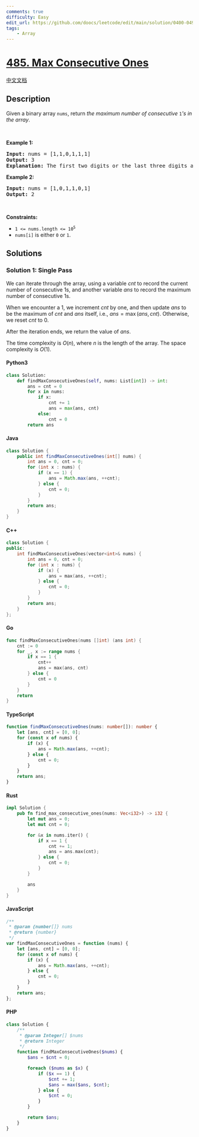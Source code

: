 ```yaml
---
comments: true
difficulty: Easy
edit_url: https://github.com/doocs/leetcode/edit/main/solution/0400-0499/0485.Max%20Consecutive%20Ones/README_EN.md
tags:
    - Array
---
```


<!-- problem:start -->

# [485. Max Consecutive Ones](https://leetcode.com/problems/max-consecutive-ones)

[中文文档](/solution/0400-0499/0485.Max%20Consecutive%20Ones/README.md)

## Description

<!-- description:start -->

<p>Given a binary array <code>nums</code>, return <em>the maximum number of consecutive </em><code>1</code><em>&#39;s in the array</em>.</p>

<p>&nbsp;</p>
<p><strong class="example">Example 1:</strong></p>

<pre>
<strong>Input:</strong> nums = [1,1,0,1,1,1]
<strong>Output:</strong> 3
<strong>Explanation:</strong> The first two digits or the last three digits are consecutive 1s. The maximum number of consecutive 1s is 3.
</pre>

<p><strong class="example">Example 2:</strong></p>

<pre>
<strong>Input:</strong> nums = [1,0,1,1,0,1]
<strong>Output:</strong> 2
</pre>

<p>&nbsp;</p>
<p><strong>Constraints:</strong></p>

<ul>
	<li><code>1 &lt;= nums.length &lt;= 10<sup>5</sup></code></li>
	<li><code>nums[i]</code> is either <code>0</code> or <code>1</code>.</li>
</ul>

<!-- description:end -->

## Solutions

<!-- solution:start -->

### Solution 1: Single Pass

We can iterate through the array, using a variable $\textit{cnt}$ to record the current number of consecutive 1s, and another variable $\textit{ans}$ to record the maximum number of consecutive 1s.

When we encounter a 1, we increment $\textit{cnt}$ by one, and then update $\textit{ans}$ to be the maximum of $\textit{cnt}$ and $\textit{ans}$ itself, i.e., $\textit{ans} = \max(\textit{ans}, \textit{cnt})$. Otherwise, we reset $\textit{cnt}$ to 0.

After the iteration ends, we return the value of $\textit{ans}$.

The time complexity is $O(n)$, where $n$ is the length of the array. The space complexity is $O(1)$.

<!-- tabs:start -->

#### Python3

```python
class Solution:
    def findMaxConsecutiveOnes(self, nums: List[int]) -> int:
        ans = cnt = 0
        for x in nums:
            if x:
                cnt += 1
                ans = max(ans, cnt)
            else:
                cnt = 0
        return ans
```

#### Java

```java
class Solution {
    public int findMaxConsecutiveOnes(int[] nums) {
        int ans = 0, cnt = 0;
        for (int x : nums) {
            if (x == 1) {
                ans = Math.max(ans, ++cnt);
            } else {
                cnt = 0;
            }
        }
        return ans;
    }
}
```

#### C++

```cpp
class Solution {
public:
    int findMaxConsecutiveOnes(vector<int>& nums) {
        int ans = 0, cnt = 0;
        for (int x : nums) {
            if (x) {
                ans = max(ans, ++cnt);
            } else {
                cnt = 0;
            }
        }
        return ans;
    }
};
```

#### Go

```go
func findMaxConsecutiveOnes(nums []int) (ans int) {
	cnt := 0
	for _, x := range nums {
		if x == 1 {
			cnt++
			ans = max(ans, cnt)
		} else {
			cnt = 0
		}
	}
	return
}
```

#### TypeScript

```ts
function findMaxConsecutiveOnes(nums: number[]): number {
    let [ans, cnt] = [0, 0];
    for (const x of nums) {
        if (x) {
            ans = Math.max(ans, ++cnt);
        } else {
            cnt = 0;
        }
    }
    return ans;
}
```

#### Rust

```rust
impl Solution {
    pub fn find_max_consecutive_ones(nums: Vec<i32>) -> i32 {
        let mut ans = 0;
        let mut cnt = 0;

        for &x in nums.iter() {
            if x == 1 {
                cnt += 1;
                ans = ans.max(cnt);
            } else {
                cnt = 0;
            }
        }

        ans
    }
}
```

#### JavaScript

```js
/**
 * @param {number[]} nums
 * @return {number}
 */
var findMaxConsecutiveOnes = function (nums) {
    let [ans, cnt] = [0, 0];
    for (const x of nums) {
        if (x) {
            ans = Math.max(ans, ++cnt);
        } else {
            cnt = 0;
        }
    }
    return ans;
};
```

#### PHP

```php
class Solution {
    /**
     * @param Integer[] $nums
     * @return Integer
     */
    function findMaxConsecutiveOnes($nums) {
        $ans = $cnt = 0;

        foreach ($nums as $x) {
            if ($x == 1) {
                $cnt += 1;
                $ans = max($ans, $cnt);
            } else {
                $cnt = 0;
            }
        }

        return $ans;
    }
}
```

<!-- tabs:end -->

<!-- solution:end -->

<!-- problem:end -->
